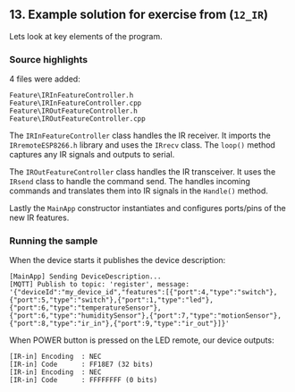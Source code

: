 ## 13. Example solution for exercise from (`12_IR`)

Lets look at key elements of the program.

### Source highlights

4 files were added:
```
Feature\IRInFeatureController.h
Feature\IRInFeatureController.cpp
Feature\IROutFeatureController.h
Feature\IROutFeatureController.cpp
```
The `IRInFeatureController` class handles the IR receiver. It imports the `IRremoteESP8266.h` library and uses the `IRrecv` class. The `loop()` method captures any IR signals and outputs to serial.

The `IROutFeatureController` class handles the IR transceiver. It uses the `IRsend` class to handle the command send.
The handles incoming commands and translates them into IR signals in the `Handle()` method.

Lastly the `MainApp` constructor instantiates and configures ports/pins of the new IR features.

### Running the sample

When the device starts it publishes the device description:
```
[MainApp] Sending DeviceDescription...
[MQTT] Publish to topic: 'register', message: '{"deviceId":"my_device_id","features":[{"port":4,"type":"switch"},{"port":5,"type":"switch"},{"port":1,"type":"led"},
{"port":6,"type":"temperatureSensor"},{"port":6,"type":"humiditySensor"},{"port":7,"type":"motionSensor"},{"port":8,"type":"ir_in"},{"port":9,"type":"ir_out"}]}'
```

When POWER button is pressed on the LED remote, our device outputs:
```
[IR-in] Encoding  : NEC
[IR-in] Code      : FF18E7 (32 bits)
[IR-in] Encoding  : NEC
[IR-in] Code      : FFFFFFFF (0 bits)
```
